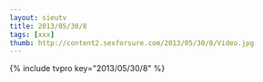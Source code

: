 ```yaml
--- 
layout: sieutv
title: 2013/05/30/8
tags: [xxx]
thumb: http://content2.sexforsure.com/2013/05/30/8/Video.jpg
---
```

{% include tvpro key="2013/05/30/8" %} 
